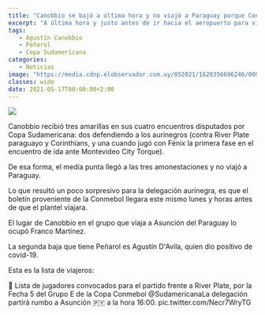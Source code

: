 ```yaml
---
title: "Canobbio se bajó a última hora y no viajó a Paraguay porque Conmebol informó este lunes que está suspendido"
excerpt: "A última hora y justo antes de ir hacia el aeropuerto para viajar a Asunción a enfrentar a River Plate por la Sudamericana, la Conmebol le informó a Peñarol que tiene un  jugador que está suspendido; lo sustituye Franco Martínez"
tags:
   - Agustín Canobbio
   - Peñarol
   - Copa Sudamericana
categories:
   - Noticias
image: "https://media.cdnp.elobservador.com.uy/052021/1620356696246/000_99G39J.jpg?&cw=1170"
classes: wide
date: 2021-05-17T00:00:00+2:00
---
```



<img src="https://media.cdnp.elobservador.com.uy/052021/1620356696246/000_99G39J.jpg?&cw=1170">


Canobbio recibió tres amarillas en sus cuatro encuentros disputados por Copa Sudamericana: dos defendiendo a los aurinegros (contra River Plate paraguayo y Corinthians, y una cuando jugó con Fénix la primera fase en el encuentro de ida ante Montevideo City Torque).


De esa forma, el media punta llegó a las tres amonestaciones y no viajó a Paraguay.


Lo que resultó un poco sorpresivo para la delegación aurinegra, es que el boletín proveniente de la Conmebol llegara este mismo lunes y horas antes de que el plantel viajara.


El lugar de Canobbio en el grupo que viaja a Asunción del Paraguay lo ocupó Franco Martínez.


La segunda baja que tiene Peñarol es Agustín D'Avila, quien dio positivo de covid-19.


Esta es la lista de viajeros:


👥 Lista de jugadores convocados para el partido frente a River Plate, por la Fecha 5 del Grupo E de la Copa Conmebol @SudamericanaLa delegación partirá rumbo a Asunción 🇵🇾 a la hora 16:00. pic.twitter.com/Necr7WryTG





